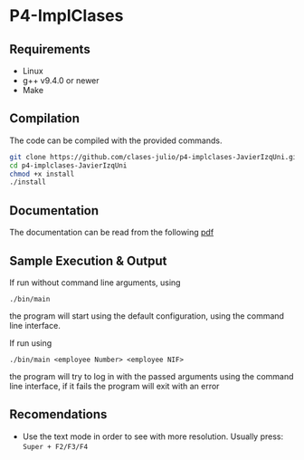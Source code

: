 # P4-ImplClases
## Requirements

  * Linux
  * g++ v9.4.0 or newer
  * Make


## Compilation

The code can be compiled with the provided commands.
```bash
git clone https://github.com/clases-julio/p4-implclases-JavierIzqUni.git
cd p4-implclases-JavierIzqUni
chmod +x install
./install
```

## Documentation

The documentation can be read from the following [pdf](/doc/refman.pdf)
## Sample Execution & Output

If run without command line arguments, using

```
./bin/main
```

the program will start using the default configuration, using the command line interface.


If run using 

```
./bin/main <employee Number> <employee NIF>
```

the program will try to log in with the passed arguments using the command line interface, if it fails the program will exit with an error

## Recomendations
* Use the text mode in order to see with more resolution. Usually press: `Super + F2/F3/F4`